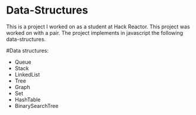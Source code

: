 # Data-Structures
This is a project I worked on as a student at Hack Reactor. This project was worked on with a pair. The project implements in javascript the following data-structures.

#Data structures:
- Queue
- Stack
- LinkedList
- Tree
- Graph
- Set
- HashTable
- BinarySearchTree



